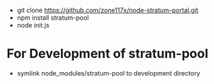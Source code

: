 * git clone https://github.com/zone117x/node-stratum-portal.git
* npm install stratum-pool
* node init.js



For Development of stratum-pool
===============================
* symlink node_modules/stratum-pool to development directory